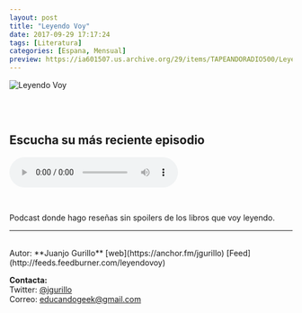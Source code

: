 ```yaml
---
layout: post
title: "Leyendo Voy"
date: 2017-09-29 17:17:24
tags: [Literatura]
categories: [Espana, Mensual]
preview: https://ia601507.us.archive.org/29/items/TAPEANDORADIO500/LeyendoVoy300-JuanjoGurillo.jpg
---
```


![Leyendo Voy](https://ia601507.us.archive.org/29/items/TAPEANDORADIO500/LeyendoVoy500-JuanjoGurillo.jpg)

<br/>
<br/>

## Escucha su más reciente episodio

<!--reproductor-feed=http://feeds.feedburner.com/leyendovoy-->
<!--reproductor-start-->
<audio id="audio" preload="auto" controls="" src="https://anchor.fm/s/104e31c/podcast/play/1710673/https%3A%2F%2Fd3ctxlq1ktw2nl.cloudfront.net%2Fproduction%2F2018-10-11%2F5737678-44100-2-4046ea63356a2.mp3"></audio>
<!--reproductor-end-->

<br>

Podcast donde hago reseñas sin spoilers de los libros que voy leyendo.

_ _ _

<br>
Autor: **Juanjo Gurillo**  
[web](https://anchor.fm/jgurillo)  
[Feed](http://feeds.feedburner.com/leyendovoy)  


**Contacta:**  
Twitter: [@jgurillo](https://twitter.com/jgurillo)  
Correo: [educandogeek@gmail.com](mailto:educandogeek@gmail.com)  
